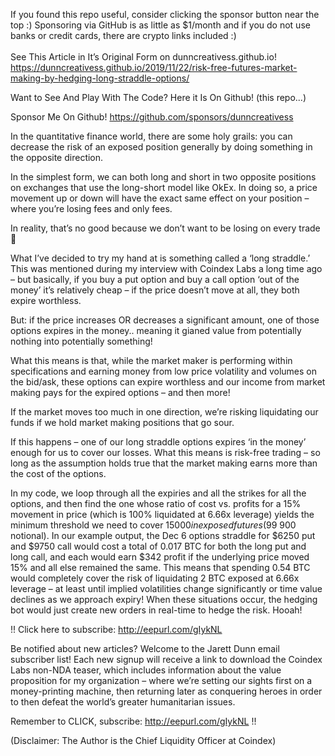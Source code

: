 If you found this repo useful, consider clicking the sponsor button near the top :) Sponsoring via GitHub is as little as $1/month and if you do not use banks or credit cards, there are crypto links included :)<br /><br />
See This Article in It’s Original Form on dunncreativess.github.io! https://dunncreativess.github.io/2019/11/22/risk-free-futures-market-making-by-hedging-long-straddle-options/

Want to See And Play With The Code? Here it Is On Github! (this repo...)

Sponsor Me On Github! https://github.com/sponsors/dunncreativess


In the quantitative finance world, there are some holy grails: you can decrease the risk of an exposed position generally by doing something in the opposite direction.

In the simplest form, we can both long and short in two opposite positions on exchanges that use the long-short model like OkEx. In doing so, a price movement up or down will have the exact same effect on your position – where you’re losing fees and only fees.

In reality, that’s no good because we don’t want to be losing on every trade 🙂

What I’ve decided to try my hand at is something called a ‘long straddle.’ This was mentioned during my interview with Coindex Labs a long time ago – but basically, if you buy a put option and buy a call option ‘out of the money’ it’s relatively cheap – if the price doesn’t move at all, they both expire worthless.


But: if the price increases OR decreases a significant amount, one of those options expires in the money.. meaning it gianed value from potentially nothing into potentially something!

What this means is that, while the market maker is performing within specifications and earning money from low price volatility and volumes on the bid/ask, these options can expire worthless and our income from market making pays for the expired options – and then more!


If the market moves too much in one direction, we’re risking liquidating our funds if we hold market making positions that go sour.

If this happens – one of our long straddle options expires ‘in the money’ enough for us to cover our losses. What this means is risk-free trading – so long as the assumption holds true that the market making earns more than the cost of the options.


In my code, we loop through all the expiries and all the strikes for all the options, and then find the one whose ratio of cost vs. profits for a 15% movement in price (which is 100% liquidated at 6.66x leverage) yields the minimum threshold we need to cover $15 000 in exposed futures ($99 900 notional). In our example output, the Dec 6 options straddle for $6250 put and $9750 call would cost a total of 0.017 BTC for both the long put and long call, and each would earn $342 profit if the underlying price moved 15% and all else remained the same. This means that spending 0.54 BTC would completely cover the risk of liquidating 2 BTC exposed at 6.66x leverage – at least until implied volatilities change significantly or time value declines as we approach expiry! When these situations occur, the hedging bot would just create new orders in real-time to hedge the risk. Hooah!

!! Click here to subscribe: http://eepurl.com/gIykNL

Be notified about new articles? Welcome to the Jarett Dunn email subscriber list! Each new signup will receive a link to download the Coindex Labs non-NDA teaser, which includes information about the value proposition for my organization – where we’re setting our sights first on a money-printing machine, then returning later as conquering heroes in order to then defeat the world’s greater humanitarian issues.

Remember to CLICK, subscribe: http://eepurl.com/gIykNL !!

(Disclaimer: The Author is the Chief Liquidity Officer at Coindex)
